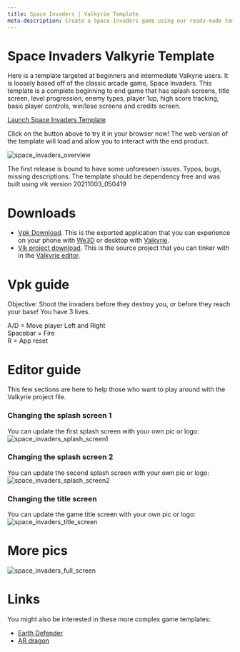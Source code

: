 ```yaml
---
title: Space Invaders | Valkyrie Template
meta-description: Create a Space Invaders game using our ready-made template
---
```


# Space Invaders Valkyrie Template

Here is a template targeted at beginners and intermediate Valkyrie users. It is loosely based off of the classic arcade game, Space Invaders. This template is a complete beginning to end game that has splash screens, title screen, level progression, enemy types, player 1up, high score tracking, basic player controls, win/lose screens and credits screen.

<a class="btn btn-primary umami--click--bt_launch_spaceinvaders_template" href="/vlk/samples/space-invaders/spaceinvaders.vpk">Launch Space Invaders Template</a>

Click on the button above to try it in your browser now! The web version of the template will load and allow you to interact with the end product.

![space_invaders_overview](https://cdn2.talansoft.com/ftp/img/space-invaders/space_invaders_overview.jpg)

The first release is bound to have some unforeseen issues. Typos, bugs, missing descriptions. The template should be dependency free and was built using vlk version 20211003_050419

# Downloads
- [Vpk Download](https://cdn2.talansoft.com/ftp/samples/spaceinvaders.vpk). This is the exported application that you can experience on your phone with [We3D](/vlk/downloads#we3d) or desktop with [Valkyrie](/vlk/downloads#vlk).
- [Vlk project download](https://cdn2.talansoft.com/ftp/samples/spaceinvaders.zip). This is the source project that you can tinker with in the [Valkyrie editor](/vlk/downloads#vlk).

# Vpk guide
Objective: Shoot the invaders before they destroy you, or before they reach your base! You have 3 lives.  

A/D = Move player Left and Right  
Spacebar = Fire  
R = App reset  

# Editor guide
This few sections are here to help those who want to play around with the Valkyrie project file.

### Changing the splash screen 1
You can update the first splash screen with your own pic or logo:  
![space_invaders_splash_screen1](https://cdn2.talansoft.com/ftp/img/space-invaders/space_invaders_splash_screen1.jpg)  

### Changing the splash screen 2
You can update the second splash screen with your own pic or logo:  
![space_invaders_splash_screen2](https://cdn2.talansoft.com/ftp/img/space-invaders/space_invaders_splash_screen2.jpg)  

### Changing the title screen
You can update the game title screen with your own pic or logo:  
![space_invaders_title_screen](https://cdn2.talansoft.com/ftp/img/space-invaders/space_invaders_title_screen.jpg)  

# More pics
![space_invaders_full_screen](https://cdn2.talansoft.com/ftp/img/space-invaders/space_invaders_full_screen.jpg)  

# Links
You might also be interested in these more complex game templates:
- [Earth Defender](./earth-defender)
- [AR dragon](./flappy-bird)
